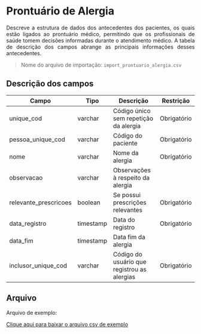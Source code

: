 # Prontuário de Alergia
<p align="justify"> 
Descreve a estrutura de dados dos antecedentes dos pacientes, os quais estão ligados ao prontuário médico, permitindo que os profissionais de saúde tomem decisões informadas durante o atendimento médico. A tabela de descrição dos campos abrange as principais informações desses antecedentes.
 </p>

> Nome do arquivo de importação: `import_prontuario_alergia.csv`

## Descrição dos campos

| Campo                       | Tipo      | Descrição                                                                  | Restrição       |
|-----------------------------|-----------|----------------------------------------------------------------------------|-----------------|
| unique_cod                 | varchar     | Código único sem repetição da alergia                     |     Obrigatório            |
| pessoa_unique_cod | varchar     |   Código do paciente                         |      Obrigatório           |
| nome          | varchar     | Nome da alergia                        |   Obrigatório              |
| observacao    |  varchar    | Observações à respeito da alergia               |                 |
| relevante_prescricoes               | boolean | Se possui prescrições relevantes                                  |   Obrigatório              |
| data_registro          | timestamp     |   Data do registro                |   Obrigatório              |
| data_fim |timestamp | Data fim da alergia | |
| inclusor_unique_cod            | varchar |  Código do usuário que registrou as alergias         |      Obrigatório           |


## Arquivo
<p align="justify">Arquivo de exemplo:</p>

[Clique aqui para baixar o arquivo csv de exemplo](arquivos_exemplos/import_prontuario_alergia.csv ':ignore')
